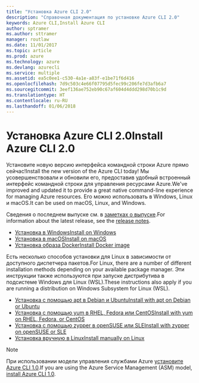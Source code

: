 ```yaml
---
title: "Установка Azure CLI 2.0"
description: "Справочная документация по установке Azure CLI 2.0"
keywords: Azure CLI,Install Azure CLI
author: sptramer
ms.author: sttramer
manager: routlaw
ms.date: 11/01/2017
ms.topic: article
ms.prod: azure
ms.technology: azure
ms.devlang: azurecli
ms.service: multiple
ms.assetid: ea5c0ee1-c530-4a1e-a83f-e1be71f6d416
ms.openlocfilehash: 7d9c503c4e66f07795d5fec99c206fe7d3afb6a7
ms.sourcegitcommit: 3eef136ae752eb90c67af604d4ddd298d70b1c9d
ms.translationtype: HT
ms.contentlocale: ru-RU
ms.lasthandoff: 01/06/2018
---
```

# <a name="install-azure-cli-20"></a><span data-ttu-id="4fc84-104">Установка Azure CLI 2.0</span><span class="sxs-lookup"><span data-stu-id="4fc84-104">Install Azure CLI 2.0</span></span>

<span data-ttu-id="4fc84-105">Установите новую версию интерфейса командной строки Azure прямо сейчас!</span><span class="sxs-lookup"><span data-stu-id="4fc84-105">Install the new version of the Azure CLI today!</span></span>
<span data-ttu-id="4fc84-106">Мы усовершенствовали и обновили его, предоставив удобный встроенный интерфейс командной строки для управления ресурсами Azure.</span><span class="sxs-lookup"><span data-stu-id="4fc84-106">We've improved and updated it to provide a great native command-line experience for managing Azure resources.</span></span>
<span data-ttu-id="4fc84-107">Его можно использовать в Windows, Linux и macOS.</span><span class="sxs-lookup"><span data-stu-id="4fc84-107">It can be used on macOS, Linux, and Windows.</span></span>

<span data-ttu-id="4fc84-108">Сведения о последнем выпуске см. в [заметках о выпуске](release-notes-azure-cli.md).</span><span class="sxs-lookup"><span data-stu-id="4fc84-108">For information about the latest release, see the [release notes](release-notes-azure-cli.md).</span></span>

* [<span data-ttu-id="4fc84-109">Установка в Windows</span><span class="sxs-lookup"><span data-stu-id="4fc84-109">Install on Windows</span></span>](install-azure-cli-windows.md)
* [<span data-ttu-id="4fc84-110">Установка в macOS</span><span class="sxs-lookup"><span data-stu-id="4fc84-110">Install on macOS</span></span>](install-azure-cli-macos.md)
* [<span data-ttu-id="4fc84-111">Установка образа Docker</span><span class="sxs-lookup"><span data-stu-id="4fc84-111">Install Docker image</span></span>](install-azure-cli-docker.md)

<span data-ttu-id="4fc84-112">Есть несколько способов установки для Linux в зависимости от доступного диспетчера пакетов.</span><span class="sxs-lookup"><span data-stu-id="4fc84-112">For Linux, there are a number of different installation methods depending on your available package manager.</span></span> <span data-ttu-id="4fc84-113">Эти инструкции также используются при запуске дистрибутива в подсистеме Windows для Linux (WSL).</span><span class="sxs-lookup"><span data-stu-id="4fc84-113">These instructions also apply if you are running a distribution on Windows Subsystem for Linux (WSL).</span></span>

* [<span data-ttu-id="4fc84-114">Установка с помощью apt в Debian и Ubuntu</span><span class="sxs-lookup"><span data-stu-id="4fc84-114">Install with apt on Debian or Ubuntu</span></span>](install-azure-cli-apt.md)
* [<span data-ttu-id="4fc84-115">Установка с помощью yum в RHEL, Fedora или CentOS</span><span class="sxs-lookup"><span data-stu-id="4fc84-115">Install with yum on RHEL, Fedora, or CentOS </span></span>](install-azure-cli-yum.md)
* [<span data-ttu-id="4fc84-116">Установка с помощью zypper в openSUSE или SLE</span><span class="sxs-lookup"><span data-stu-id="4fc84-116">Install with zypper on openSUSE or SLE </span></span>](install-azure-cli-zypper.md)
* [<span data-ttu-id="4fc84-117">Установка вручную в Linux</span><span class="sxs-lookup"><span data-stu-id="4fc84-117">Install manually on Linux</span></span>](install-azure-cli-linux.md)

> [!NOTE]
> <span data-ttu-id="4fc84-118">При использовании модели управления службами Azure [установите Azure CLI 1.0](/azure/cli-install-nodejs).</span><span class="sxs-lookup"><span data-stu-id="4fc84-118">If you are using the Azure Service Management (ASM) model, [install Azure CLI 1.0](/azure/cli-install-nodejs).</span></span>

